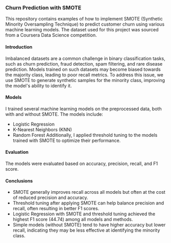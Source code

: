 ### Churn Prediction with SMOTE
This repository contains examples of how to implement SMOTE (Synthetic Minority Oversampling Technique) to predict customer churn using various machine learning models. The dataset used for this project was sourced from a Coursera Data Science competition.

#### Introduction
Imbalanced datasets are a common challenge in binary classification tasks, such as churn prediction, fraud detection, spam filtering, and rare disease prediction. Models trained on such datasets may become biased towards the majority class, leading to poor recall metrics. To address this issue, we use SMOTE to generate synthetic samples for the minority class, improving the model's ability to identify it.

#### Models
I trained several machine learning models on the preprocessed data, both with and without SMOTE. The models include:
- Logistic Regression
- K-Nearest Neighbors (KNN)
- Random Forest
Additionally, I applied threshold tuning to the models trained with SMOTE to optimize their performance.

#### Evaluation
The models were evaluated based on accuracy, precision, recall, and F1 score.

#### Conclusions
- SMOTE generally improves recall across all models but often at the cost of reduced precision and accuracy.
- Threshold tuning after applying SMOTE can help balance precision and recall, often resulting in better F1 scores.
- Logistic Regression with SMOTE and threshold tuning achieved the highest F1 score (44.74) among all models and methods.
- Simple models (without SMOTE) tend to have higher accuracy but lower recall, indicating they may be less effective at identifying the minority class.

